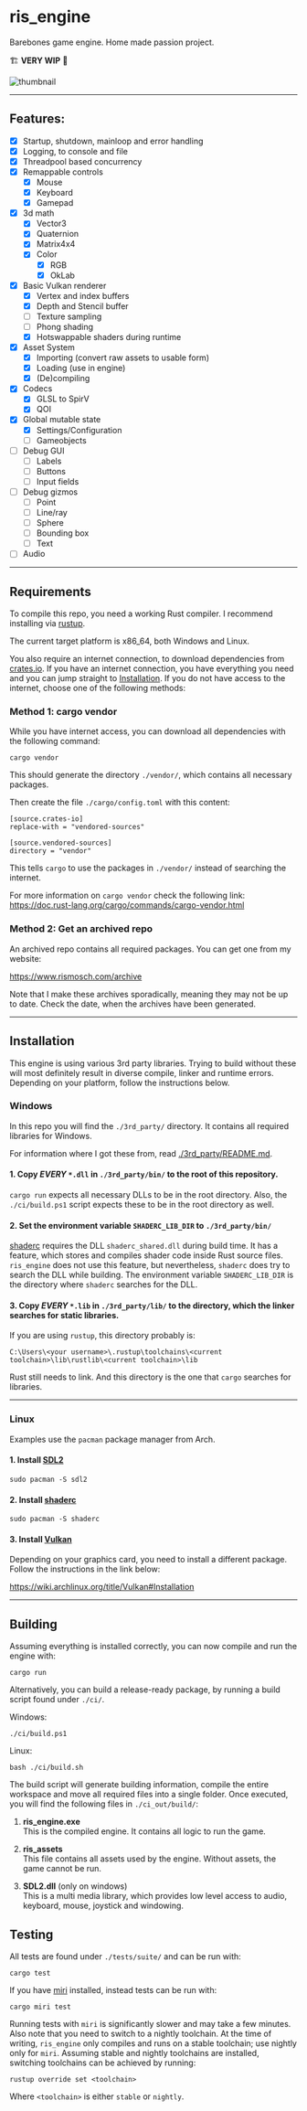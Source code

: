 # ris_engine

Barebones game engine. Home made passion project. 

🏗️ **VERY WIP** 👷

![thumbnail](raw_assets/images/ris_engine_small.png "Generated by DALL·E - Prompt: \"an expressive oil painting of an engine, burning is colourful pigments\"")

---

## Features:

- [x] Startup, shutdown, mainloop and error handling
- [x] Logging, to console and file
- [x] Threadpool based concurrency
- [x] Remappable controls
  - [x] Mouse
  - [x] Keyboard
  - [x] Gamepad
- [x] 3d math
  - [x] Vector3
  - [x] Quaternion
  - [x] Matrix4x4
  - [x] Color
    - [x] RGB
    - [x] OkLab
- [x] Basic Vulkan renderer
  - [x] Vertex and index buffers
  - [x] Depth and Stencil buffer
  - [ ] Texture sampling
  - [ ] Phong shading
  - [x] Hotswappable shaders during runtime
- [x] Asset System
  - [x] Importing (convert raw assets to usable form)
  - [x] Loading (use in engine)
  - [x] (De)compiling
- [x] Codecs
  - [x] GLSL to SpirV
  - [x] QOI
- [x] Global mutable state
  - [x] Settings/Configuration
  - [ ] Gameobjects
- [ ] Debug GUI
  - [ ] Labels
  - [ ] Buttons
  - [ ] Input fields
- [ ] Debug gizmos
  - [ ] Point
  - [ ] Line/ray
  - [ ] Sphere
  - [ ] Bounding box
  - [ ] Text
- [ ] Audio

---

## Requirements

To compile this repo, you need a working Rust compiler. I recommend installing via [rustup](https://www.rust-lang.org/tools/install).

The current target platform is x86_64, both Windows and Linux.

You also require an internet connection, to download dependencies from [crates.io](https://crates.io/). If you have an internet connection, you have everything you need and you can jump straight to [Installation](#Installation). If you do not have access to the internet, choose one of the following methods:

### Method 1: cargo vendor

While you have internet access, you can download all dependencies with the following command:

    cargo vendor

This should generate the directory `./vendor/`, which contains all necessary packages.

Then create the file `./cargo/config.toml` with this content:

    [source.crates-io]
    replace-with = "vendored-sources"
    
    [source.vendored-sources]
    directory = "vendor"

This tells `cargo` to use the packages in `./vendor/` instead of searching the internet.

For more information on `cargo vendor` check the following link: https://doc.rust-lang.org/cargo/commands/cargo-vendor.html

### Method 2: Get an archived repo

An archived repo contains all required packages. You can get one from my website:

https://www.rismosch.com/archive

Note that I make these archives sporadically, meaning they may not be up to date. Check the date, when the archives have been generated.

---

## Installation

This engine is using various 3rd party libraries. Trying to build without these will most definitely result in diverse compile, linker and runtime errors. Depending on your platform, follow the instructions below.

### Windows

In this repo you will find the   `./3rd_party/` directory. It contains all required libraries for Windows.

For information where I got these from, read [./3rd_party/README.md](3rd_party/README.md). 

#### 1. Copy _EVERY_ `*.dll` in `./3rd_party/bin/` to the root of this repository.

`cargo run` expects all necessary DLLs to be in the root directory. Also, the `./ci/build.ps1` script expects these to be in the root directory as well.

#### 2. Set the environment variable `SHADERC_LIB_DIR` to `./3rd_party/bin/`

[shaderc](https://crates.io/crates/shaderc) requires the DLL `shaderc_shared.dll` during build time. It has a feature, which stores and compiles shader code inside Rust source files. `ris_engine` does not use this feature, but nevertheless, `shaderc` does try to search the DLL while building. The environment variable `SHADERC_LIB_DIR` is the directory where `shaderc` searches for the DLL.

#### 3. Copy _EVERY_ `*.lib` in `./3rd_party/lib/` to the directory, which the linker searches for static libraries.

If you are using `rustup`, this directory probably is:

    C:\Users\<your username>\.rustup\toolchains\<current toolchain>\lib\rustlib\<current toolchain>\lib

Rust still needs to link. And this directory is the one that `cargo` searches for libraries.

---

### Linux

Examples use the `pacman` package manager from Arch.

#### 1. Install [SDL2](https://archlinux.org/packages/extra/x86_64/sdl2/)

    sudo pacman -S sdl2

#### 2. Install [shaderc](https://archlinux.org/packages/extra/x86_64/shaderc/)

    sudo pacman -S shaderc

#### 3. Install [Vulkan](https://wiki.archlinux.org/title/Vulkan)

Depending on your graphics card, you need to install a different package. Follow the instructions in the link below:

https://wiki.archlinux.org/title/Vulkan#Installation

---

## Building

Assuming everything is installed correctly, you can now compile and run the engine with:

    cargo run

Alternatively, you can build a release-ready package, by running a build script found under `./ci/`.

Windows:

    ./ci/build.ps1

Linux:

    bash ./ci/build.sh

The build script will generate building information, compile the entire workspace and move all required files into a single folder. Once executed, you will find the following files in `./ci_out/build/`:

1. **ris_engine.exe**  
   This is the compiled engine. It contains all logic to run the game.

2. **ris_assets**  
   This file contains all assets used by the engine. Without assets, the game cannot be run.

3. **SDL2.dll** (only on windows)  
   This is a multi media library, which provides low level access to audio, keyboard, mouse, joystick and windowing.

## Testing

All tests are found under `./tests/suite/` and can be run with:

    cargo test

If you have [miri](https://github.com/rust-lang/miri) installed, instead tests can be run with:

    cargo miri test

Running tests with `miri` is significantly slower and may take a few minutes. Also note that you need to switch to a nightly toolchain. At the time of writing, `ris_engine` only compiles and runs on a stable toolchain; use nightly only for `miri`. Assuming stable and nightly toolchains are installed, switching toolchains can be achieved by running:

    rustup override set <toolchain>

Where `<toolchain>` is either `stable` or `nightly`.
